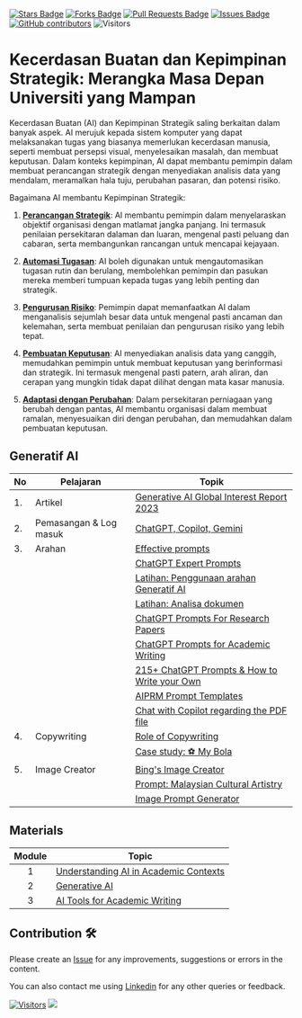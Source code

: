 <a href="https://github.com/drshahizan/ai-tools/stargazers"><img src="https://img.shields.io/github/stars/drshahizan/ai-tools" alt="Stars Badge"/></a>
<a href="https://github.com/drshahizan/ai-tools/network/members"><img src="https://img.shields.io/github/forks/drshahizan/ai-tools" alt="Forks Badge"/></a>
<a href="https://github.com/drshahizan/ai-tools"><img src="https://img.shields.io/github/issues-pr/drshahizan/ai-tools" alt="Pull Requests Badge"/></a>
<a href="https://github.com/drshahizan/ai-tools/issues"><img src="https://img.shields.io/github/issues/drshahizan/ai-tools" alt="Issues Badge"/></a>
<a href="https://github.com/drshahizan/ai-tools/graphs/contributors"><img alt="GitHub contributors" src="https://img.shields.io/github/contributors/drshahizan/ai-tools?color=2b9348"></a>
![Visitors](https://api.visitorbadge.io/api/visitors?path=https%3A%2F%2Fgithub.com%2Fdrshahizan%2Fai-tools&labelColor=%23d9e3f0&countColor=%23697689&style=flat)

# Kecerdasan Buatan dan Kepimpinan Strategik: Merangka Masa Depan Universiti yang Mampan

Kecerdasan Buatan (AI) dan Kepimpinan Strategik saling berkaitan dalam banyak aspek. AI merujuk kepada sistem komputer yang dapat melaksanakan tugas yang biasanya memerlukan kecerdasan manusia, seperti membuat persepsi visual, menyelesaikan masalah, dan membuat keputusan. Dalam konteks kepimpinan, AI dapat membantu pemimpin dalam membuat perancangan strategik dengan menyediakan analisis data yang mendalam, meramalkan hala tuju, perubahan pasaran, dan potensi risiko.

Bagaimana AI membantu Kepimpinan Strategik:

1. **[Perancangan Strategik](materials/pimpin/1ps.md)**: AI membantu pemimpin dalam menyelaraskan objektif organisasi dengan matlamat jangka panjang. Ini termasuk penilaian persekitaran dalaman dan luaran, mengenal pasti peluang dan cabaran, serta membangunkan rancangan untuk mencapai kejayaan.

2. **[Automasi Tugasan](materials/pimpin/2automasi.md)**: AI boleh digunakan untuk mengautomasikan tugasan rutin dan berulang, membolehkan pemimpin dan pasukan mereka memberi tumpuan kepada tugas yang lebih penting dan strategik.

3. **[Pengurusan Risiko](materials/pimpin/3risiko.md)**: Pemimpin dapat memanfaatkan AI dalam menganalisis sejumlah besar data untuk mengenal pasti ancaman dan kelemahan, serta membuat penilaian dan pengurusan risiko yang lebih tepat.

4. **[Pembuatan Keputusan](materials/pimpin/4keputusan.md)**: AI menyediakan analisis data yang canggih, memudahkan pemimpin untuk membuat keputusan yang berinformasi dan strategik. Ini termasuk mengenal pasti patern, arah aliran, dan cerapan yang mungkin tidak dapat dilihat dengan mata kasar manusia.

5. **[Adaptasi dengan Perubahan](materials/pimpin/5adaptasi.md)**: Dalam persekitaran perniagaan yang berubah dengan pantas, AI membantu organisasi dalam membuat ramalan, menyesuaikan diri dengan perubahan, dan memudahkan dalam pembuatan keputusan.

## Generatif AI

| No | Pelajaran | Topik |
|--------|---------|---------|
| 1.| Artikel |[Generative AI Global Interest Report 2023](https://www.electronicshub.org/generative-ai-global-interest-report-2023/)
| 2. | Pemasangan & Log masuk |[ChatGPT, Copilot, Gemini](materials/pimpin/signin.md)|
| 3. | Arahan | [Effective prompts](https://drshahizan.gitbook.io/copywriting-chatgpt/prompts/effective-prompts)|
|  |  | [ChatGPT Expert Prompts](https://github.com/drshahizan/Generative-AI-Playground/blob/main/materials/prompt.md)|
|  |  | [Latihan: Penggunaan arahan Generatif AI](materials/pimpin/fungsi.md)|
|  |  | [Latihan: Analisa dokumen](materials/pimpin/dokumen.md)|
|  |  | [ChatGPT Prompts For Research Papers](https://github.com/drshahizan/Generative-AI-Playground/blob/main/materials/prompt_research.md)|
|  |  | [ChatGPT Prompts for Academic Writing](https://github.com/drshahizan/Generative-AI-Playground/blob/main/materials/prompt_academic.md)|
|  |  | [215+ ChatGPT Prompts & How to Write your Own](https://writesonic.com/blog/chatgpt-prompts)|
|  |  | [AIPRM Prompt Templates](https://drshahizan.gitbook.io/copywriting-chatgpt/prompts/aiprm-prompt-templates)|
|  |  | [Chat with Copilot regarding the PDF file](https://github.com/drshahizan/Generative-AI-Playground/blob/main/materials/copilot.md)|
| 4. | Copywriting| [Role of Copywriting](https://drshahizan.gitbook.io/copywriting-chatgpt/introduction-copywriting/role) |
|  | | [Case study: ⚽ My Bola](https://drshahizan.gitbook.io/copywriting-chatgpt/introduction-copywriting/case-study/copywriting) |
| 5. | Image Creator | [Bing's Image Creator](https://github.com/drshahizan/Generative-AI-Playground/blob/main/materials/bing_image.md) |
|  |  | [Prompt: Malaysian Cultural Artistry](https://github.com/drshahizan/Generative-AI-Playground/blob/main/materials/drawing.md) |
|  |  | [Image Prompt Generator](https://aivyx.com/bing-create-prompt-generator/) |


## Materials
| Module  | Topic |
|:--------:|---------|
| 1 | [Understanding AI in Academic Contexts](https://github.com/drshahizan/ai-tools/blob/main/materials/hero/mod1.md) |
| 2 | [Generative AI](https://github.com/drshahizan/ai-tools/blob/main/materials/hero/mod2.md) |
| 3 | [AI Tools for Academic Writing](https://github.com/drshahizan/ai-tools/blob/main/materials/hero/mod3.md) |

## Contribution 🛠️
Please create an [Issue](https://github.com/drshahizan/ai-tools/issues) for any improvements, suggestions or errors in the content.

You can also contact me using [Linkedin](https://www.linkedin.com/in/drshahizan/) for any other queries or feedback.

[![Visitors](https://api.visitorbadge.io/api/visitors?path=https%3A%2F%2Fgithub.com%2Fdrshahizan&labelColor=%23697689&countColor=%23555555&style=plastic)](https://visitorbadge.io/status?path=https%3A%2F%2Fgithub.com%2Fdrshahizan)
![](https://hit.yhype.me/github/profile?user_id=81284918)

